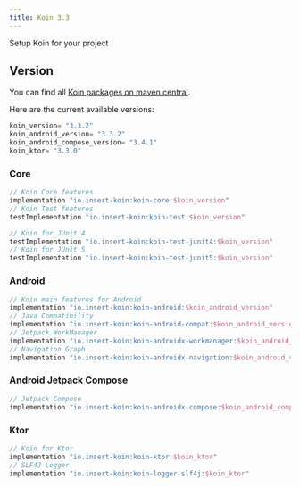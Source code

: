 ```yaml
---
title: Koin 3.3
---
```


 Setup Koin for your project 

## Version

You can find all [Koin packages on maven central](https://search.maven.org/search?q=io.insert-koin).

Here are the current available versions:

```groovy
koin_version= "3.3.2"
koin_android_version= "3.3.2"
koin_android_compose_version= "3.4.1"
koin_ktor= "3.3.0"
```

### **Core**

```groovy
// Koin Core features
implementation "io.insert-koin:koin-core:$koin_version"
// Koin Test features
testImplementation "io.insert-koin:koin-test:$koin_version"

// Koin for JUnit 4
testImplementation "io.insert-koin:koin-test-junit4:$koin_version"
// Koin for JUnit 5
testImplementation "io.insert-koin:koin-test-junit5:$koin_version"
```

### **Android**

```groovy
// Koin main features for Android
implementation "io.insert-koin:koin-android:$koin_android_version"
// Java Compatibility
implementation "io.insert-koin:koin-android-compat:$koin_android_version"
// Jetpack WorkManager
implementation "io.insert-koin:koin-androidx-workmanager:$koin_android_version"
// Navigation Graph
implementation "io.insert-koin:koin-androidx-navigation:$koin_android_version"
```

### **Android Jetpack Compose**

```groovy
// Jetpack Compose
implementation "io.insert-koin:koin-androidx-compose:$koin_android_compose_version"
```


### **Ktor**

```groovy
// Koin for Ktor 
implementation "io.insert-koin:koin-ktor:$koin_ktor"
// SLF4J Logger
implementation "io.insert-koin:koin-logger-slf4j:$koin_ktor"
```
